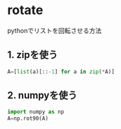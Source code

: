 
# rotate

pythonでリストを回転させる方法

## 1. zipを使う

```python
A=[list(a)[::-1] for a in zip(*A)]
```

## 2. numpyを使う

```python
import numpy as np
A=np.rot90(A)
```
